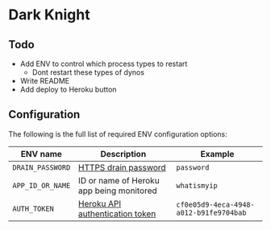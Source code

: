 # Dark Knight

## Todo

- Add ENV to control which process types to restart
  - Dont restart these types of dynos
- Write README
- Add deploy to Heroku button

## Configuration

The following is the full list of required ENV configuration options:

| ENV name | Description | Example |
|---|---|---|
| `DRAIN_PASSWORD` | [HTTPS drain password](https://devcenter.heroku.com/articles/log-drains#https-drains)  | `password` |
| `APP_ID_OR_NAME` | ID or name of Heroku app being monitored | `whatismyip` |
| `AUTH_TOKEN` | [Heroku API authentication token ](https://devcenter.heroku.com/articles/platform-api-quickstart#authentication) | `cf0e05d9-4eca-4948-a012-b91fe9704bab` | String |
